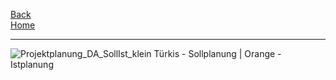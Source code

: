 [Back](DokuSolidus)  
[Home](home)
***
![Projektplanung_DA_SollIst_klein](https://gitlab.com/solidus/hefei/uploads/20fe2e84e7f7133d6a777e39af7ef89f/Projektplanung_DA_SollIst_klein.png)
Türkis - Sollplanung | Orange - Istplanung